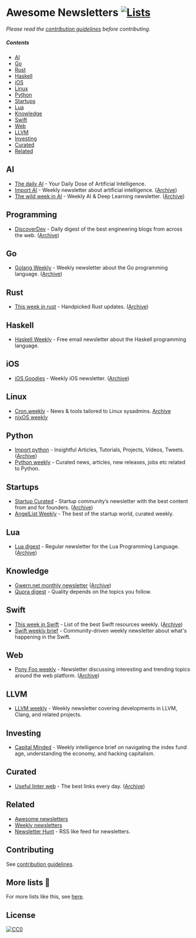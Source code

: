 # Awesome Newsletters [![Lists](https://img.shields.io/badge/More%20Lists-📔-blue.svg)](https://github.com/learn-anything/curated-lists#readme)
*Please read the [contribution guidelines](CONTRIBUTING.md#readme) before contributing.*

##### Contents
- [AI](#ai)
- [Go](#go)
- [Rust](#rust)
- [Haskell](#haskell)
- [iOS](#ios)
- [Linux](#linux)
- [Python](#python)
- [Startups](#startups)
- [Lua](#lua)
- [Knowledge](#knowledge)
- [Swift](#swift)
- [Web](#web)
- [LLVM](#llvm)
- [Investing](#investing)
- [Curated](#curated)
- [Related](#related)

## AI
- [The daily AI](http://thedaily.ai/) - Your Daily Dose of Artificial Intelligence.
- [Import AI](https://jack-clark.net/import-ai/) - Weekly newsletter about artificial intelligence. ([Archive](https://us13.campaign-archive.com/home/?u=67bd06787e84d73db24fb0aa5&id=6c9d98ff2c))
- [The wild week in AI](https://www.getrevue.co/profile/wildml) - Weekly AI & Deep Learning newsletter. ([Archive](https://www.getrevue.co/profile/wildml#archive))

## Programming
- [DiscoverDev](https://www.discoverdev.io/) - Daily digest of the best engineering blogs from across the web. ([Archive](https://www.discoverdev.io/archive))

## Go
- [Golang Weekly](https://golangweekly.com) - Weekly newsletter about the Go programming language. ([Archive](https://golangweekly.com/issues))

## Rust
- [This week in rust](https://this-week-in-rust.org/) - Handpicked Rust updates. ([Archive](https://this-week-in-rust.org/blog/archives/index.html))

## Haskell
- [Haskell Weekly](https://haskellweekly.news/) - Free email newsletter about the Haskell programming language.

## iOS
- [iOS Goodies](http://ios-goodies.com/) - Weekly iOS newsletter. ([Archive](http://ios-goodies.com/archive))

## Linux
- [Cron.weekly](https://www.cronweekly.com/) - News & tools tailored to Linux sysadmins. [Archive](https://www.cronweekly.com/archives/)
- [nixOS weekly](http://weekly.nixos.org/)

## Python
- [Import python](http://importpython.com/newsletter/) - Insightful Articles, Tutorials, Projects, Videos, Tweets. ([Archive](http://importpython.com/newsletter/archive/))
- [Python weekly](https://www.pythonweekly.com/) - Curated news, articles, new releases, jobs etc related to Python.

## Startups
- [Startup Curated](https://startup.curated.co/) - Startup community’s newsletter with the best content from and for founders. ([Archive](https://startup.curated.co/issues))
- [AngelList Weekly](https://angel.co/newsletters) - The best of the startup world, curated weekly.

## Lua
- [Lua digest](http://luadigest.immortalin.com/) - Regular newsletter for the Lua Programming Language. ([Archive](https://us13.campaign-archive.com/home/?u=6eeda24f813d9c233f3a6331d&id=46ce4204f3))

## Knowledge
- [Gwern.net monthly newsletter](https://tinyletter.com/gwern) ([Archive](https://www.gwern.net/tags/newsletter))
- [Quora digest](https://www.quora.com/topic/Quora-Weekly-Digest) - Quality depends on the topics you follow.

## Swift
- [This week in Swift](https://swiftnews.curated.co/) - List of the best Swift resources weekly. ([Archive](https://swiftnews.curated.co/issues))
- [Swift weekly brief](https://swiftweekly.github.io/issue-61/) - Community-driven weekly newsletter about what's happening in the Swift.

## Web
- [Pony Foo weekly](https://ponyfoo.com/weekly) - Newsletter discussing interesting and trending topics around the web platform. ([Archive](https://ponyfoo.com/weekly/history))

## LLVM
- [LLVM weekly](http://llvmweekly.org) - Weekly newsletter covering developments in LLVM, Clang, and related projects.

## Investing
- [Capital Minded](http://capitalminded.com/) - Weekly intelligence brief on navigating the index fund age, understanding the economy, and hacking capitalism.

## Curated
- [Useful linter web](http://usefulinterweb.com/) - The best links every day. ([Archive](http://usefulinterweb.com/archive))

## Related
- [Awesome newsletters](https://github.com/vredniy/awesome-newsletters#readme)
- [Weekly newsletters](https://github.com/webpro/awesome-newsletters#readme)
- [Newsletter Hunt](https://newsletterhunt.com/) - RSS like feed for newsletters.

## Contributing
See [contribution guidelines](CONTRIBUTING.md#readme).

## More lists 📝
For more lists like this, see [here](https://github.com/learn-anything/curated-lists#readme).

## License
[![CC0](http://mirrors.creativecommons.org/presskit/buttons/88x31/svg/cc-zero.svg)](https://creativecommons.org/publicdomain/zero/1.0/)